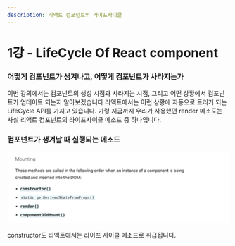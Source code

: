 ```yaml
---
description: 리액트 컴포넌트의 라이프사이클
---
```


# 1강 - LifeCycle Of React component

### 어떻게 컴포넌트가 생겨나고, 어떻게 컴포넌트가 사라지는가

이번 강의에서는 컴포넌트의 생성 시점과 사라지는 시점, 그리고 어떤 상황에서 컴포넌트가 업데이트 되는지 알아보겠습니다 리액트에서는 이런 상황에 자동으로 트리거 되는 LifeCycle API를 가지고 있습니다. 가령 지금까지 우리가 사용했던 render 메소도는 사실 리액트 컴포넌트의 라이프사이클 메소드 중 하나입니다.

### 컴포넌트가 생겨날 때 실행되는 메소드

![https://reactjs.org/docs/react-component.html &#xC5D0;&#xC11C;&#xB3C4; &#xBCFC; &#xC218; &#xC788;&#xC2B5;&#xB2C8;&#xB2E4;.](.gitbook/assets/2019-01-19-5.09.37.png)

constructor도 리액트에서는 라이프 사이클 메소드로 취급됩니다.

